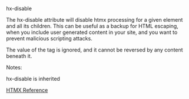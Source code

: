 hx-disable

The hx-disable attribute will disable htmx processing for a given element and all its children. This can be useful as a backup for HTML escaping, when you include user generated content in your site, and you want to prevent malicious scripting attacks.

The value of the tag is ignored, and it cannot be reversed by any content beneath it.

Notes:

hx-disable is inherited

[HTMX Reference](https://htmx.org/attributes/hx-disable/)
